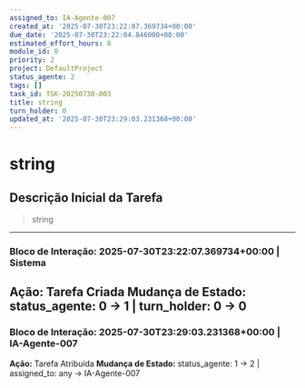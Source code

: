 ```yaml
---
assigned_to: IA-Agente-007
created_at: '2025-07-30T23:22:07.369734+00:00'
due_date: '2025-07-30T23:22:04.846000+00:00'
estimated_effort_hours: 8
module_id: 0
priority: 2
project: DefaultProject
status_agente: 2
tags: []
task_id: TSK-20250730-003
title: string
turn_holder: 0
updated_at: '2025-07-30T23:29:03.231368+00:00'
---
```


# string

## Descrição Inicial da Tarefa
> string

---
### Bloco de Interação: 2025-07-30T23:22:07.369734+00:00 | Sistema
**Ação:** Tarefa Criada
**Mudança de Estado:** status_agente: 0 -> 1 | turn_holder: 0 -> 0
---
### Bloco de Interação: 2025-07-30T23:29:03.231368+00:00 | IA-Agente-007
**Ação:** Tarefa Atribuída
**Mudança de Estado:** status_agente: 1 -> 2 | assigned_to: any -> IA-Agente-007